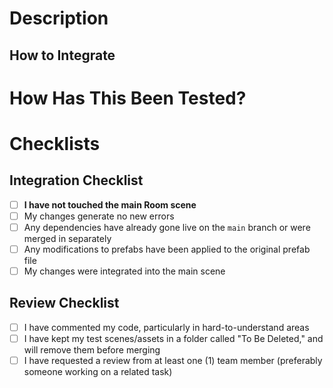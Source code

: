 <!--- Make sure the PR title makes it easy to identify which Trello card it is linked to -->

# Description
<!--- Please include a summary of the changes and the related issue. Please also include relevant motivation and context. List any dependencies that are required for this change. -->

## How to Integrate
<!--- List any important details that someone would need to know when merging your changes onto the main scene. For example, which prefabs/components to put where -->

# How Has This Been Tested?
<!--- Please describe the tests that you ran to verify your changes. Provide instructions so we can reproduce. Please also list any relevant details for your test configuration -->

# Checklists
## Integration Checklist
- [ ] **I have not touched the main Room scene**
- [ ] My changes generate no new errors
- [ ] Any dependencies have already gone live on the `main` branch or were merged in separately
- [ ] Any modifications to prefabs have been applied to the original prefab file
- [ ] My changes were integrated into the main scene

## Review Checklist
- [ ] I have commented my code, particularly in hard-to-understand areas
- [ ] I have kept my test scenes/assets in a folder called "To Be Deleted," and will remove them before merging
- [ ] I have requested a review from at least one (1) team member (preferably someone working on a related task)
